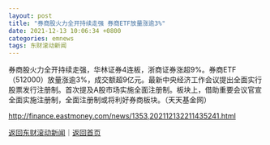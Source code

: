 ```yaml
---
layout: post
title: "券商股火力全开持续走强 券商ETF放量涨逾3%"
date: 2021-12-13 10:06:34 +0800
categories: emnews
tags: 东财滚动新闻
---
```


券商股火力全开持续走强，华林证券4连板，浙商证券涨超9%。券商ETF（512000）放量涨逾3%，成交额超9亿元。最新中央经济工作会议提出全面实行股票发行注册制。首次提及A股市场实施全面注册制。板块上，借助重要会议官宣全面实施注册制，全面注册制或将利好券商板块。（天天基金网）

<http://finance.eastmoney.com/news/1353,202112132211435241.html>

[返回东财滚动新闻](//finews.withounder.com/emnews/)｜[返回首页](//finews.withounder.com/)